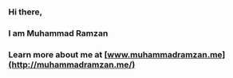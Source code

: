 ### Hi there, 
### I am Muhammad Ramzan
### Learn more about me at [www.muhammadramzan.me](http://muhammadramzan.me/)
